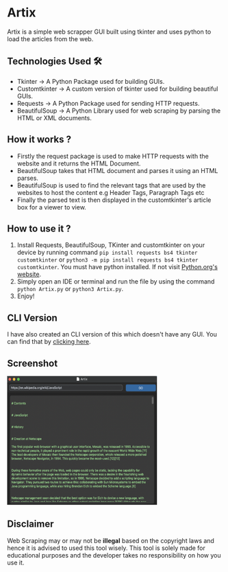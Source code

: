 # Artix
Artix is a simple web scrapper GUI built using tkinter and uses python to load the articles from the web.

## Technologies Used 🛠️

- Tkinter -> A Python Package used for building GUIs.
- Customtkinter -> A custom version of tkinter used for building beautiful GUIs.
- Requests -> A Python Package used for sending HTTP requests.
- BeautifulSoup -> A Python Library used for web scraping by parsing the HTML or XML documents.

## How it works ?

- Firstly the request package is used to make HTTP requests with the website and it returns the HTML Document.
- BeautifulSoup takes that HTML document and parses it using an HTML parses.
- BeautifulSoup is used to find the relevant tags that are used by the websites to host the content e.g Header Tags, Paragraph Tags etc
- Finally the parsed text is then displayed in the customtkinter's article box for a viewer to view.

## How to use it ?

1. Install Requests, BeautifulSoup, TKinter and customtkinter on your device by running command `pip install requests bs4 tkinter customtkinter` or `python3 -m pip install requests bs4 tkinter customtkinter`. You must have python installed. If not visit [Python.org's website](https://python.org).
2. Simply open an IDE or terminal and run the file by using the command `python Artix.py` or `python3 Artix.py`.
3. Enjoy!

## CLI Version

I have also created an CLI version of this which doesn't have any GUI. You can find that by [clicking here](https://github.com/thatsmanmeet/Python-Codes/blob/main/programs/articlescraper.py).

## Screenshot

<img src="./screenshot/screenshot.png" height="300px" width="350px"/>

## Disclaimer

Web Scraping may or may not be **illegal** based on the copyright laws and hence it is advised to used this tool wisely. This tool is solely made for educational purposes and the developer takes no responsibility on how you use it.